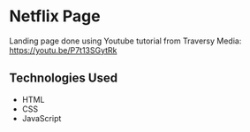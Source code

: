 #  Netflix Page
Landing page done using Youtube tutorial from Traversy Media:
https://youtu.be/P7t13SGytRk


## Technologies Used
- HTML
- CSS
- JavaScript
